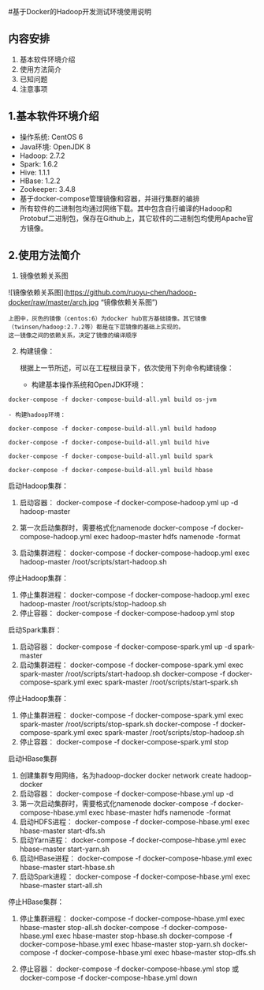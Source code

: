 #基于Docker的Hadoop开发测试环境使用说明

## 内容安排
1. 基本软件环境介绍
2. 使用方法简介
3. 已知问题
4. 注意事项

## 1.基本软件环境介绍

- 操作系统: CentOS 6
- Java环境: OpenJDK 8
- Hadoop: 2.7.2
- Spark: 1.6.2
- Hive: 1.1.1
- HBase: 1.2.2
- Zookeeper: 3.4.8
- 基于docker-compose管理镜像和容器，并进行集群的编排
- 所有软件的二进制包均通过网络下载。其中包含自行编译的Hadoop和Protobuf二进制包，保存在Github上，其它软件的二进制包均使用Apache官方镜像。

## 2.使用方法简介

1. 镜像依赖关系图


![镜像依赖关系图](https://github.com/ruoyu-chen/hadoop-docker/raw/master/arch.jpg “镜像依赖关系图”)
	
    上图中，灰色的镜像（centos:6）为docker hub官方基础镜像。其它镜像（twinsen/hadoop:2.7.2等）都是在下层镜像的基础上实现的。
    这一镜像之间的依赖关系，决定了镜像的编译顺序

2. 构建镜像：

	根据上一节所述，可以在工程根目录下，依次使用下列命令构建镜像：
	
    - 构建基本操作系统和OpenJDK环境：
    
`docker-compose -f docker-compose-build-all.yml build os-jvm`


	- 构建hadoop环境：

`docker-compose -f docker-compose-build-all.yml build hadoop`

`docker-compose -f docker-compose-build-all.yml build hive`

`docker-compose -f docker-compose-build-all.yml build spark`

`docker-compose -f docker-compose-build-all.yml build hbase`


启动Hadoop集群：
1. 启动容器：
docker-compose -f docker-compose-hadoop.yml up -d hadoop-master

2. 第一次启动集群时，需要格式化namenode
docker-compose -f docker-compose-hadoop.yml exec hadoop-master hdfs namenode -format

3. 启动集群进程：
docker-compose -f docker-compose-hadoop.yml exec hadoop-master /root/scripts/start-hadoop.sh

停止Hadoop集群：
1. 停止集群进程：
docker-compose -f docker-compose-hadoop.yml exec hadoop-master /root/scripts/stop-hadoop.sh
2. 停止容器：
docker-compose -f docker-compose-hadoop.yml stop


启动Spark集群：
1. 启动容器：
docker-compose -f docker-compose-spark.yml up -d spark-master
2. 启动集群进程：
docker-compose -f docker-compose-spark.yml exec spark-master /root/scripts/start-hadoop.sh
docker-compose -f docker-compose-spark.yml exec spark-master /root/scripts/start-spark.sh

停止Hadoop集群：
1. 停止集群进程：
docker-compose -f docker-compose-spark.yml exec spark-master /root/scripts/stop-spark.sh
docker-compose -f docker-compose-spark.yml exec spark-master /root/scripts/stop-hadoop.sh
2. 停止容器：
docker-compose -f docker-compose-spark.yml stop

启动HBase集群
1. 创建集群专用网络，名为hadoop-docker
docker network create hadoop-docker 
2. 启动容器：
docker-compose -f docker-compose-hbase.yml up -d
3. 第一次启动集群时，需要格式化namenode
docker-compose -f docker-compose-hbase.yml exec hbase-master hdfs namenode -format
4. 启动HDFS进程：
docker-compose -f docker-compose-hbase.yml exec hbase-master start-dfs.sh
5. 启动Yarn进程：
docker-compose -f docker-compose-hbase.yml exec hbase-master start-yarn.sh
6. 启动HBase进程：
docker-compose -f docker-compose-hbase.yml exec hbase-master start-hbase.sh
7. 启动Spark进程：
docker-compose -f docker-compose-hbase.yml exec hbase-master start-all.sh

停止HBase集群：
1. 停止集群进程：
docker-compose -f docker-compose-hbase.yml exec hbase-master stop-all.sh
docker-compose -f docker-compose-hbase.yml exec hbase-master stop-hbase.sh
docker-compose -f docker-compose-hbase.yml exec hbase-master stop-yarn.sh
docker-compose -f docker-compose-hbase.yml exec hbase-master stop-dfs.sh

2. 停止容器：
docker-compose -f docker-compose-hbase.yml stop
或
docker-compose -f docker-compose-hbase.yml down
